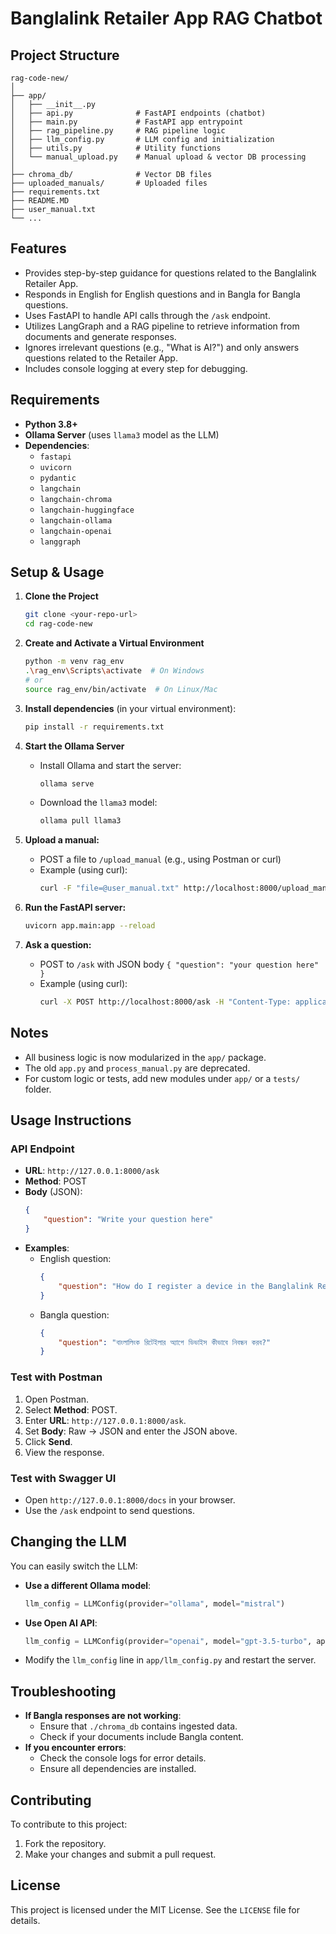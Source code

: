 # Banglalink Retailer App RAG Chatbot

## Project Structure

```
rag-code-new/
│
├── app/
│   ├── __init__.py
│   ├── api.py              # FastAPI endpoints (chatbot)
│   ├── main.py             # FastAPI app entrypoint
│   ├── rag_pipeline.py     # RAG pipeline logic
│   ├── llm_config.py       # LLM config and initialization
│   ├── utils.py            # Utility functions
│   └── manual_upload.py    # Manual upload & vector DB processing
│
├── chroma_db/              # Vector DB files
├── uploaded_manuals/       # Uploaded files
├── requirements.txt
├── README.MD
├── user_manual.txt
└── ...
```

## Features
- Provides step-by-step guidance for questions related to the Banglalink Retailer App.
- Responds in English for English questions and in Bangla for Bangla questions.
- Uses FastAPI to handle API calls through the `/ask` endpoint.
- Utilizes LangGraph and a RAG pipeline to retrieve information from documents and generate responses.
- Ignores irrelevant questions (e.g., "What is AI?") and only answers questions related to the Retailer App.
- Includes console logging at every step for debugging.

## Requirements
- **Python 3.8+**
- **Ollama Server** (uses `llama3` model as the LLM)
- **Dependencies**:
  - `fastapi`
  - `uvicorn`
  - `pydantic`
  - `langchain`
  - `langchain-chroma`
  - `langchain-huggingface`
  - `langchain-ollama`
  - `langchain-openai`
  - `langgraph`

## Setup & Usage

1. **Clone the Project**
   ```bash
   git clone <your-repo-url>
   cd rag-code-new
   ```

2. **Create and Activate a Virtual Environment**
   ```bash
   python -m venv rag_env
   .\rag_env\Scripts\activate  # On Windows
   # or
   source rag_env/bin/activate  # On Linux/Mac
   ```

3. **Install dependencies** (in your virtual environment):
   ```bash
   pip install -r requirements.txt
   ```

4. **Start the Ollama Server**
   - Install Ollama and start the server:
     ```bash
     ollama serve
     ```
   - Download the `llama3` model:
     ```bash
     ollama pull llama3
     ```

5. **Upload a manual:**
   - POST a file to `/upload_manual` (e.g., using Postman or curl)
   - Example (using curl):
     ```bash
     curl -F "file=@user_manual.txt" http://localhost:8000/upload_manual
     ```

6. **Run the FastAPI server:**
   ```bash
   uvicorn app.main:app --reload
   ```

7. **Ask a question:**
   - POST to `/ask` with JSON body `{ "question": "your question here" }`
   - Example (using curl):
     ```bash
     curl -X POST http://localhost:8000/ask -H "Content-Type: application/json" -d '{"question": "How do I register a device?"}'
     ```

## Notes
- All business logic is now modularized in the `app/` package.
- The old `app.py` and `process_manual.py` are deprecated.
- For custom logic or tests, add new modules under `app/` or a `tests/` folder.

## Usage Instructions

### API Endpoint
- **URL**: `http://127.0.0.1:8000/ask`
- **Method**: POST
- **Body** (JSON):
  ```json
  {
      "question": "Write your question here"
  }
  ```
- **Examples**:
  - English question:
    ```json
    {
        "question": "How do I register a device in the Banglalink Retailer App?"
    }
    ```
  - Bangla question:
    ```json
    {
        "question": "বাংলালিংক রিটেইলার অ্যাপে ডিভাইস কীভাবে নিবন্ধন করব?"
    }
    ```

### Test with Postman
1. Open Postman.
2. Select **Method**: POST.
3. Enter **URL**: `http://127.0.0.1:8000/ask`.
4. Set **Body**: Raw -> JSON and enter the JSON above.
5. Click **Send**.
6. View the response.

### Test with Swagger UI
- Open `http://127.0.0.1:8000/docs` in your browser.
- Use the `/ask` endpoint to send questions.

## Changing the LLM
You can easily switch the LLM:
- **Use a different Ollama model**:
  ```python
  llm_config = LLMConfig(provider="ollama", model="mistral")
  ```
- **Use Open AI API**:
  ```python
  llm_config = LLMConfig(provider="openai", model="gpt-3.5-turbo", api_key="your-openai-api-key")
  ```
- Modify the `llm_config` line in `app/llm_config.py` and restart the server.

## Troubleshooting
- **If Bangla responses are not working**:
  - Ensure that `./chroma_db` contains ingested data.
  - Check if your documents include Bangla content.
- **If you encounter errors**:
  - Check the console logs for error details.
  - Ensure all dependencies are installed.

## Contributing
To contribute to this project:
1. Fork the repository.
2. Make your changes and submit a pull request.

## License
This project is licensed under the MIT License. See the `LICENSE` file for details.
